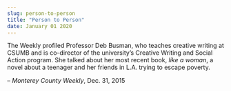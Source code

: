 ```yaml
---
slug: person-to-person
title: "Person to Person"
date: January 01 2020
---
```


 
<p>
  The Weekly profiled Professor Deb Busman, who teaches creative writing at
  CSUMB and is co&#45;director of the university’s Creative Writing and Social
  Action program. She talked about her most recent book, <em>like a woman</em>,
  a novel about a teenager and her friends in L.A. trying to escape poverty.
</p>
<p>– <em>Monterey County Weekly</em>, Dec. 31, 2015</p>
 

